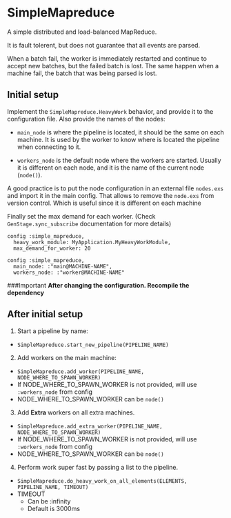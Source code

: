 # SimpleMapreduce

A simple distributed and load-balanced MapReduce.

It is fault tolerent, but does not guarantee that all events are parsed.

When a batch fail, the worker is immediately restarted and continue to accept new batches, but the failed batch is lost.
The same happen when a machine fail, the batch that was being parsed is lost.

## Initial setup
Implement the `SimpleMapreduce.HeavyWork` behavior, and provide it to the configuration file.
Also provide the names of the nodes: 

* `main_node` is where the pipeline is located, it should be the same on each machine. 
              It is used by the worker to know where is located the pipeline when connecting to it.

* `workers_node` is the default node where the workers are started.
                 Usually it is different on each node, and it is the name of the current node (`node()`).

A good practice is to put the node configuration in an external file `nodes.exs` and import it in the main config.
That allows to remove the `node.exs` from version control.
Which is useful since it is different on each machine

Finally set the max demand for each worker. (Check `GenStage.sync_subscribe` documentation for more details)

```
config :simple_mapreduce,
  heavy_work_module: MyApplication.MyHeavyWorkModule,
  max_demand_for_worker: 20

config :simple_mapreduce,
  main_node: :"main@MACHINE-NAME",
  workers_node: :"worker@MACHINE-NAME"

```

###Important
**After changing the configuration. Recompile the dependency**

## After initial setup

1. Start a pipeline by name:
  *  `SimpleMapreduce.start_new_pipeline(PIPELINE_NAME)`

2. Add workers on the main machine: 
  *  `SimpleMapreduce.add_worker(PIPELINE_NAME, NODE_WHERE_TO_SPAWN_WORKER)`
  * If NODE_WHERE_TO_SPAWN_WORKER is not provided, will use `:workers_node` from config
  * NODE_WHERE_TO_SPAWN_WORKER can be `node()`

3. Add **Extra** workers on all extra machines.
  *  `SimpleMapreduce.add_extra_worker(PIPELINE_NAME, NODE_WHERE_TO_SPAWN_WORKER)`
  * If NODE_WHERE_TO_SPAWN_WORKER is not provided, will use `:workers_node` from config
  * NODE_WHERE_TO_SPAWN_WORKER can be `node()`
  
4. Perform work super fast by passing a list to the pipeline.
  * `SimpleMapreduce.do_heavy_work_on_all_elements(ELEMENTS, PIPELINE_NAME, TIMEOUT)`
  * TIMEOUT
    * Can be :infinity
    * Default is 3000ms


